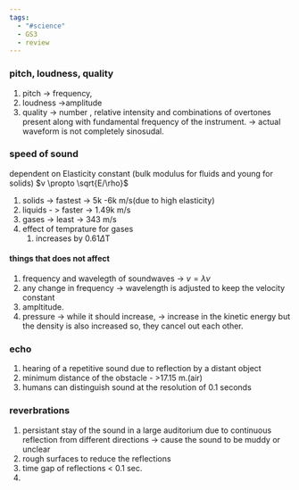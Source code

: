 ```yaml
---
tags:
  - "#science"
  - GS3
  - review
---
```

### pitch, loudness, quality
1. pitch -> frequency,
2. loudness ->amplitude
3. quality -> number , relative intensity and  combinations of overtones present along with fundamental frequency of the instrument. -> actual waveform is not completely sinosudal.
### speed of sound
dependent on Elasticity constant (bulk modulus for fluids and young for solids)
$v \propto \sqrt{E/\rho}$
1. solids -> fastest -> 5k -6k m/s(due to high elasticity)
2. liquids - > faster -> 1.49k m/s
3. gases -> least -> 343 m/s
4. effect of temprature for gases
	1. increases by 0.61$\Delta$T
#### things that does not affect
1. frequency and wavelegth of soundwaves -> $v = \lambda\nu$
2. any change in frequency -> wavelength is adjusted to keep the velocity constant
3. ampltitude.
4. pressure -> while it should increase, -> increase in the kinetic energy but the density is also increased so, they cancel out each other.
### echo
1. hearing of a repetitive sound due to reflection by a distant object
2. minimum distance of the obstacle - >17.15 m.(air)
3. humans can distinguish sound at the resolution of 0.1 seconds
### reverbrations
1. persistant stay of the sound in a large auditorium due to continuous reflection from different directions -> cause the sound to be muddy or unclear
2. rough surfaces to reduce the reflections
3. time gap of reflections  < 0.1 sec.
4. 